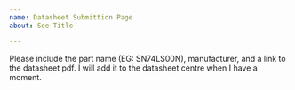 ```yaml
---
name: Datasheet Submittion Page
about: See Title

---
```


Please include the part name (EG: SN74LS00N), manufacturer, and a link to the datasheet pdf. I will add it to the datasheet centre when I have a moment.
